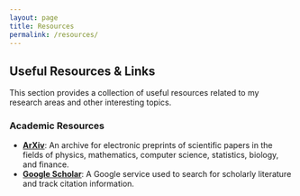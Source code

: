 ```yaml
---
layout: page
title: Resources
permalink: /resources/
---
```


## Useful Resources & Links

This section provides a collection of useful resources related to my research areas and other interesting topics.

### Academic Resources

* [**ArXiv**](https://arxiv.org/): An archive for electronic preprints of scientific papers in the fields of physics, mathematics, computer science, statistics, biology, and finance.
* [**Google Scholar**](https://scholar.google.com/): A Google service used to search for scholarly literature and track citation information.
